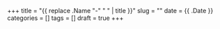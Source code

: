+++
title = "{{ replace .Name "-" " " | title }}"
slug = ""
date = {{ .Date }}
categories = []
tags = []
draft = true
+++
